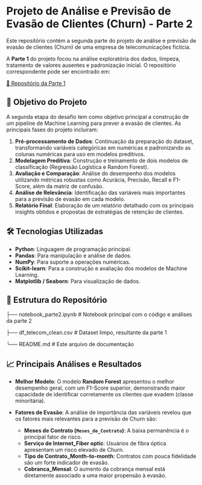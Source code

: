 # Projeto de Análise e Previsão de Evasão de Clientes (Churn) - Parte 2

Este repositório contém a segunda parte do projeto de análise e previsão de evasão de clientes (Churn) de uma empresa de telecomunicações fictícia.

A **Parte 1** do projeto focou na análise exploratória dos dados, limpeza, tratamento de valores ausentes e padronização inicial. O repositório correspondente pode ser encontrado em:

[🔗 Repositório da Parte 1](https://github.com/stephaniealves-ds/challenge-alura-churn-de-clientes)

## 🎯 Objetivo do Projeto

A segunda etapa do desafio tem como objetivo principal a construção de um pipeline de Machine Learning para prever a evasão de clientes. As principais fases do projeto incluíram:

1.  **Pré-processamento de Dados**: Continuação da preparação do dataset, transformando variáveis categóricas em numéricas e padronizando as colunas numéricas para uso em modelos preditivos.
2.  **Modelagem Preditiva**: Construção e treinamento de dois modelos de classificação (Regressão Logística e Random Forest).
3.  **Avaliação e Comparação**: Análise do desempenho dos modelos utilizando métricas robustas como Acurácia, Precisão, Recall e F1-Score, além da matriz de confusão.
4.  **Análise de Relevância**: Identificação das variáveis mais importantes para a previsão de evasão em cada modelo.
5.  **Relatório Final**: Elaboração de um relatório detalhado com os principais insights obtidos e propostas de estratégias de retenção de clientes.

## 🛠️ Tecnologias Utilizadas

* **Python**: Linguagem de programação principal.
* **Pandas**: Para manipulação e análise de dados.
* **NumPy**: Para suporte a operações numéricas.
* **Scikit-learn**: Para a construção e avaliação dos modelos de Machine Learning.
* **Matplotlib / Seaborn**: Para visualização de dados.

## 📁 Estrutura do Repositório

├── notebook_parte2.ipynb     # Notebook principal com o código e análises da parte 2

├── df_telecom_clean.csv      # Dataset limpo, resultante da parte 1

└── README.md                 # Este arquivo de documentação

## 📈 Principais Análises e Resultados

* **Melhor Modelo**: O modelo **Random Forest** apresentou o melhor desempenho geral, com um F1-Score superior, demonstrando maior capacidade de identificar corretamente os clientes que evadem (classe minoritária).

* **Fatores de Evasão**: A análise de importância das variáveis revelou que os fatores mais relevantes para a previsão de Churn são:
    * **Meses de Contrato (`Meses_de_Contrato`)**: A baixa permanência é o principal fator de risco.
    * **Serviço de Internet_Fiber optic**: Usuários de fibra óptica apresentam um risco elevado de Churn.
    * **Tipo de Contrato_Month-to-month**: Contratos com pouca fidelidade são um forte indicador de evasão.
    * **Cobranca_Mensal**: O aumento da cobrança mensal está diretamente associado a uma maior propensão à evasão.
